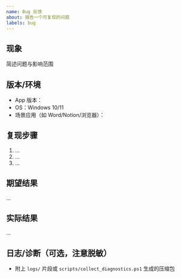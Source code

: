 ```yaml
---
name: Bug 反馈
about: 报告一个可复现的问题
labels: bug
---
```


## 现象
简述问题与影响范围

## 版本/环境
- App 版本：
- OS：Windows 10/11
- 场景应用（如 Word/Notion/浏览器）：

## 复现步骤
1. …
2. …
3. …

## 期望结果
…

## 实际结果
…

## 日志/诊断（可选，注意脱敏）
- 附上 `logs/` 片段或 `scripts/collect_diagnostics.ps1` 生成的压缩包
